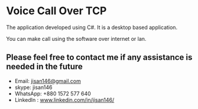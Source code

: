 # Voice Call Over TCP

The application developed using C#. It is a desktop based application.

You can make call using the software over internet or lan.

## Please feel free to contact me if any assistance is needed in the future

- Email: jisan146@gmail.com
- skype: jisan146
- WhatsApp: +880 1572 577 640
- LinkedIn : www.linkedin.com/in/jisan146/
